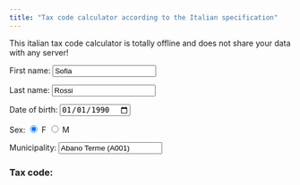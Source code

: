 ```yaml
---
title: "Tax code calculator according to the Italian specification"
---
```


This italian tax code calculator is totally offline and does not share your data with any server!

<form id="form-cf"">
  <label for="firstName">First name:</label>
  <input type="text" id="firstName" required value="Sofia">

  <label for="lastName">Last name:</label>
  <input type="text" id="lastName" required value="Rossi">

  <label for="birthDate">Date of birth:</label>
  <input type="date" id="birthDate" required value="1990-01-01">

  <label for="sesso">Sex:</label>
  <input class="button" type="radio" name="sex" id="female" checked/>
  <label for="female">F</label>
  <input class="button" type="radio" name="sex" id="male" />
  <label for="male">M</label> 
  
  <label id="municipalityLabel" for="municipalityCode">Municipality:</label>
  <input type="text" id="municipalityCode" required value="Abano Terme (A001)">
  <ul id="municipalitySuggestions" style="list-style-type: none; padding: 0; margin: 0; display: none;"></ul>

</form>

<h3>Tax code:</h3>
<p id="cf-result"></p>

<script>
  let selectedMunicipalityCode = "A001";

   let comuniData = [];

  async function loadMunicipalityData() {
    const url = 'https://raw.githubusercontent.com/opendatasicilia/comuni-italiani/main/dati/comuni_codici-catastali.csv';
    
    try {
      const response = await fetch(url);
      const csvText = await response.text();
      
      const rows = csvText.split('\n').slice(1);
      comuniData = rows.map(row => {
        const columns = row.split(',');
        if (columns.length != 3) {
          return null;
        }
        
        return {
          codiceCatastale: columns[1].trim(),
          comune: columns[2].trim(),
        };
      }).filter(item => item !== null);

    } catch (error) {
      console.error("Error loadMunicipalityData:", error);
    }
  }

  function findMunicipalityCode(comune) {
    return comuniData.filter(item => item.comune.toLowerCase().includes(comune.toLowerCase())).slice(0, 10);
  }

  function updateSuggestions(matches) {
    const suggestionsList = document.getElementById("municipalitySuggestions");
    suggestionsList.innerHTML = "";
    if (matches.length > 0) {
      matches.forEach(item => {
        const li = document.createElement("li");
        li.textContent = `${item.comune} (${item.codiceCatastale})`;
        li.addEventListener("click", () => selectMunicipality(item));
        suggestionsList.appendChild(li);
      });
      suggestionsList.style.display = "block";
    } else {
      suggestionsList.style.display = "none";
    }
  }

  function selectMunicipality(item) {
    document.getElementById("municipalityCode").value = `${item.comune} (${item.codiceCatastale})`;
    document.getElementById("municipalitySuggestions").style.display = "none";
    selectedMunicipalityCode = item.codiceCatastale;
    calculateTaxCode();
  }

  function calculateTaxCode() {
    const firstName = document.getElementById("firstName").value.trimStart().trimEnd();
    const lastName = document.getElementById("lastName").value.trimStart().trimEnd();
    const birthDate = new Date(document.getElementById("birthDate").value);
    const sex = document.querySelector('input[name="sex"]:checked').id;
    let municipalityCode = document.getElementById("municipalityCode").value;
    
    if (selectedMunicipalityCode) {
      municipalityCode = selectedMunicipalityCode;
    }
      
    function extractConsonants(str) {
      return str.replace(/[aeiou]/gi, '').toUpperCase();
    }

    function extractVowels(str) {
      return str.replace(/[^aeiou]/gi, '').toUpperCase();
    }
    
    function calculateLastName(lastName) {
      let lastNameCode;
      const lastNameConsonants = extractConsonants(lastName).slice(0, 3);
      const lastNameVowels = extractVowels(lastName).slice(0, 3);
      
      lastNameCode = lastNameConsonants;
      
      if (lastNameConsonants.length < 3) {
        lastNameCode = lastNameCode + lastNameVowels;
      }
      
      lastNameCode = lastNameCode + "XXX";
      
      return lastNameCode.slice(0, 3);
    }
    
    function calculateFirstName(firstName) {
      let firstNameCode;
      const firstNameConsonants = extractConsonants(firstName).slice(0, 4);
      const firstNameVowels = extractVowels(firstName).slice(0, 3);
      
      if (firstNameConsonants.length > 3) {
        firstNameCode = firstNameConsonants[0] + firstNameConsonants[2] + firstNameConsonants[3];
      } else {
        firstNameCode = firstNameConsonants;
      }
      
      if (firstNameConsonants.length < 3) {
        firstNameCode = firstNameCode + firstNameVowels;
      }
      
      firstNameCode = firstNameCode + "XXX";
      
      return firstNameCode.slice(0, 3);
    }

    function calculateBirthDate(date, sex) {
      const year = date.getFullYear().toString().slice(2);
      const month = "ABCDEHLMPRST"[(date.getMonth())];
      const daysex = sex === 'male' ? date.getDate() : date.getDate() + 40;

      return year + month + (daysex < 10 ? "0" + daysex : daysex);
    }
    
    function calculateControlCharacter(str) {
      const oddValues = { 0: 1, 1: 0, 2: 5, 3: 7, 4: 9, 5: 13, 6: 15, 7: 17, 8: 19, 9: 21, 
        A: 1, B: 0, C: 5, D: 7, E: 9, F: 13, G: 15, H: 17, I: 19, J: 21, K: 2, L: 4, M: 18, N: 20, 
        O: 11, P: 3, Q: 6, R: 8, S: 12, T: 14, U: 16, V: 10, W: 22, X: 25, Y: 24, Z: 23 };
      const evenValues = { 0: 0, 1: 1, 2: 2, 3: 3, 4: 4, 5: 5, 6: 6, 7: 7, 8: 8, 9: 9, 
        A: 0, B: 1, C: 2, D: 3, E: 4, F: 5, G: 6, H: 7, I: 8, J: 9, K: 10, L: 11, M: 12, N: 13, 
        O: 14, P: 15, Q: 16, R: 17, S: 18, T: 19, U: 20, V: 21, W: 22, X: 23, Y: 24, Z: 25 };
      
      let val = 0
      for (let i = 0; i < 15; i = i + 1) {
        const c = str[i]
        val += i % 2 !== 0 ? evenValues[c] : oddValues[c]
      }
      val = val % 26
      
      return 'ABCDEFGHIJKLMNOPQRSTUVWXYZ'.charAt(val)
    }

    const lastNameCode = calculateLastName(lastName);
    const firstNameCode = calculateFirstName(firstName);
    const birthData = calculateBirthDate(birthDate, sex);
    
    let taxCode = (lastNameCode + firstNameCode + birthData + municipalityCode).toUpperCase();
    taxCode = taxCode + calculateControlCharacter(taxCode);
      
    document.getElementById("cf-result").innerText = taxCode;
  }
  
  const inputs = document.querySelectorAll("#form-cf input");
  inputs.forEach(input => {
    input.addEventListener("input", function(event) {
      event.preventDefault();
      calculateTaxCode();
    })
  });
  
  document.getElementById("municipalityCode").addEventListener("input", (event) => {
    selectedMunicipalityCode = "";
    const inputValue = event.target.value;
    const matches = findMunicipalityCode(inputValue);
    updateSuggestions(matches);
  });

  document.addEventListener("click", (event) => {
    if (!event.target.closest("#municipalityCode")) {
      document.getElementById("municipalitySuggestions").style.display = "none";
    }
  });
  
  document.addEventListener("DOMContentLoaded", function() {
    const municipalityCode = document.getElementById("municipalityCode");
  
    loadMunicipalityData().then(() => {
      calculateTaxCode();
    });
    
    function clearOnFirstInput(event) {
      municipalityCode.value = "";
      municipalityCode.removeEventListener("input", clearOnFirstInput);
    }

    function resetListener() {
      municipalityCode.addEventListener("input", clearOnFirstInput);
    }
    
    municipalityCode.addEventListener("input", clearOnFirstInput);
    municipalityCode.addEventListener("blur", resetListener);
  });
</script>
